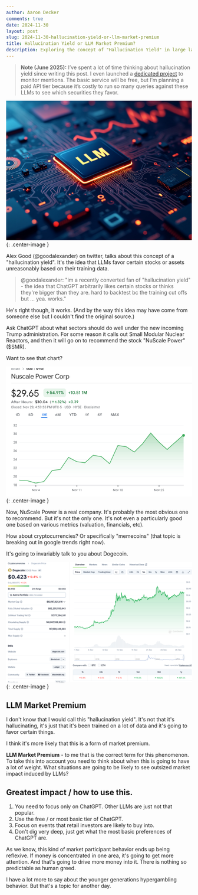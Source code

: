 ```yaml
---
author: Aaron Decker
comments: true
date: 2024-11-30
layout: post
slug: 2024-11-30-hallucination-yield-or-llm-market-premium
title: Hallucination Yield or LLM Market Premium?
description: Exploring the concept of "Hallucination Yield" in large language models like ChatGPT and its potential to create a market premium.
---
```


> **Note (June 2025):** I’ve spent a lot of time thinking about hallucination yield since writing this post. I even launched a [dedicated project](https://www.hallucinationyield.com/) to monitor mentions. The basic service will be free, but I’m planning a paid API tier because it’s costly to run so many queries against these LLMs to see which securities they favor.


![SMR](/images/blog/llm.jpeg){: .center-image }


Alex Good (@goodalexander) on twitter, talks about this concept of a "hallucination yield". It's the idea that LLMs favor certain stocks or assets unreasonably based on their training data.

> @goodalexander: "im a recently converted fan of "hallucination yield" - the idea that ChatGPT arbitrarily likes certain stocks or thinks they're bigger than they are. hard to backtest bc the training cut offs but ... yea. works."

He's right though, it works. (And by the way this idea may have come from someone else but I couldn't find the original source.)

Ask ChatGPT about what sectors should do well under the new incoming Trump administration. For some reason it calls out Small Modular Nuclear Reactors, and then it will go on to recommend the stock "NuScale Power" ($SMR).

Want to see that chart?

![SMR](/images/blog/charts/smr-nov-30-2024.png){: .center-image }

Now, NuScale Power is a real company. It's probably the most obvious one to recommend. But it's not the only one. It's not even a particularly good one based on various metrics (valuation, financials, etc).

How about cryptocurrencies? Or specifically "memecoins" (that topic is breaking out in google trends right now).

It's going to invariably talk to you about Dogecoin.

![Dogecoin](/images/blog/charts/dogecoin-nov-30-2024.png){: .center-image }


## LLM Market Premium

I don't know that I would call this "hallucination yield". It's not that it's hallucinating, it's just that it's been trained on a lot of data and it's going to favor certain things.

I think it's more likely that this is a form of market premium.

__LLM Market Premium__ - to me that is the correct term for this phenomenon. To take this into account you need to think about when this is going to have a lot of weight. What situations are going to be likely to see outsized market impact induced by LLMs?

## Greatest impact / how to use this.

1. You need to focus only on ChatGPT. Other LLMs are just not that popular.
2. Use the free / or most basic tier of ChatGPT.
3. Focus on events that retail investors are likely to buy into.
4. Don't dig very deep, just get what the most basic preferences of ChatGPT are.

As we know, this kind of market participant behavior ends up being reflexive. If money is concentrated in one area, it's going to get more attention. And that's going to drive more money into it. There is nothing so predictable as human greed.

I have a lot more to say about the younger generations hypergambling behavior. But that's a topic for another day.
